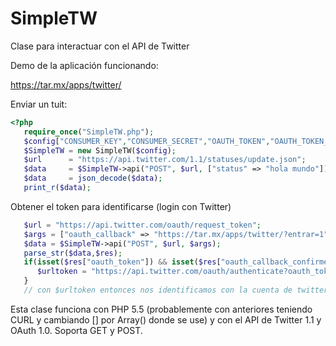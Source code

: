 # SimpleTW
Clase para interactuar con el API de Twitter

Demo de la aplicación funcionando:

https://tar.mx/apps/twitter/

Enviar un tuit:

```php
<?php
   require_once("SimpleTW.php");
   $config["CONSUMER_KEY","CONSUMER_SECRET","OAUTH_TOKEN","OAUTH_TOKEN_SECRET"];
   $SimpleTW = new SimpleTW($config);
   $url      = "https://api.twitter.com/1.1/statuses/update.json";
   $data     = $SimpleTW->api("POST", $url, ["status" => "hola mundo"]); //post al api
   $data     = json_decode($data);
   print_r($data);
```

Obtener el token para identificarse (login con Twitter)

```php
   $url = "https://api.twitter.com/oauth/request_token";
   $args = ["oauth_callback" => "https://tar.mx/apps/twitter/?entrar=1"]; //login en nuestro sitio
   $data = $SimpleTW->api("POST", $url, $args);
   parse_str($data,$res);
   if(isset($res["oauth_token"]) && isset($res["oauth_callback_confirmed"])) {
      $urltoken = "https://api.twitter.com/oauth/authenticate?oauth_token=".$res["oauth_token"];
   }
   // con $urltoken entonces nos identificamos con la cuenta de twitter para obtnener el token y token_secret
```

Esta clase funciona con PHP 5.5 (probablemente con anteriores teniendo CURL y cambiando [] por Array() donde se use) y con el API de Twitter 1.1 y OAuth 1.0. Soporta GET y POST.
